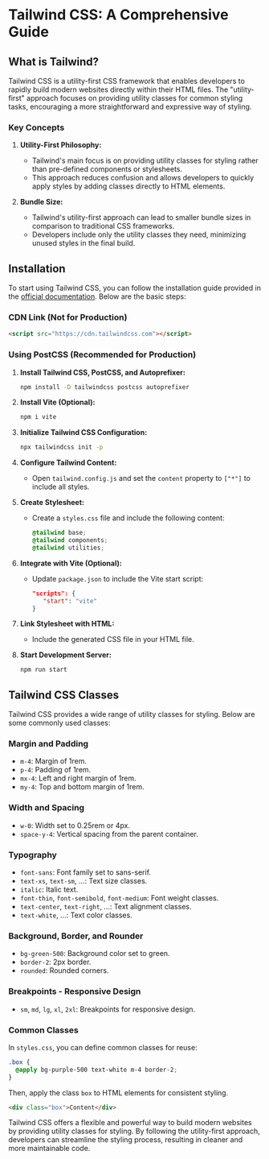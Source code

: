 # Tailwind CSS: A Comprehensive Guide

## What is Tailwind?

Tailwind CSS is a utility-first CSS framework that enables developers to rapidly build modern websites directly within their HTML files. The "utility-first" approach focuses on providing utility classes for common styling tasks, encouraging a more straightforward and expressive way of styling.

### Key Concepts

1. **Utility-First Philosophy:**
   - Tailwind's main focus is on providing utility classes for styling rather than pre-defined components or stylesheets.
   - This approach reduces confusion and allows developers to quickly apply styles by adding classes directly to HTML elements.

2. **Bundle Size:**
   - Tailwind's utility-first approach can lead to smaller bundle sizes in comparison to traditional CSS frameworks.
   - Developers include only the utility classes they need, minimizing unused styles in the final build.

## Installation

To start using Tailwind CSS, you can follow the installation guide provided in the [official documentation](https://tailwindcss.com/docs/installation). Below are the basic steps:


### CDN Link (Not for Production)

```html
<script src="https://cdn.tailwindcss.com"></script>
```

### Using PostCSS (Recommended for Production)

1. **Install Tailwind CSS, PostCSS, and Autoprefixer:**
   ```bash
   npm install -D tailwindcss postcss autoprefixer
   ```

2. **Install Vite (Optional):**
   ```bash
   npm i vite
   ```

3. **Initialize Tailwind CSS Configuration:**
   ```bash
   npx tailwindcss init -p
   ```

4. **Configure Tailwind Content:**
   - Open `tailwind.config.js` and set the `content` property to `["*"]` to include all styles.

5. **Create Stylesheet:**
   - Create a `styles.css` file and include the following content:
     ```css
     @tailwind base;
     @tailwind components;
     @tailwind utilities;
     ```

6. **Integrate with Vite (Optional):**
   - Update `package.json` to include the Vite start script:
     ```json
     "scripts": {
        "start": "vite"
     }
     ```

7. **Link Stylesheet with HTML:**
   - Include the generated CSS file in your HTML file.

8. **Start Development Server:**
   ```bash
   npm run start
   ```

## Tailwind CSS Classes

Tailwind CSS provides a wide range of utility classes for styling. Below are some commonly used classes:

### Margin and Padding

- `m-4`: Margin of 1rem.
- `p-4`: Padding of 1rem.
- `mx-4`: Left and right margin of 1rem.
- `my-4`: Top and bottom margin of 1rem.

### Width and Spacing

- `w-0`: Width set to 0.25rem or 4px.
- `space-y-4`: Vertical spacing from the parent container.

### Typography

- `font-sans`: Font family set to sans-serif.
- `text-xs`, `text-sm`, ...: Text size classes.
- `italic`: Italic text.
- `font-thin`, `font-semibold`, `font-medium`: Font weight classes.
- `text-center`, `text-right`, ...: Text alignment classes.
- `text-white`, ...: Text color classes.

### Background, Border, and Rounder

- `bg-green-500`: Background color set to green.
- `border-2`: 2px border.
- `rounded`: Rounded corners.

### Breakpoints - Responsive Design

- `sm`, `md`, `lg`, `xl`, `2xl`: Breakpoints for responsive design.

### Common Classes

In `styles.css`, you can define common classes for reuse:

```css
.box {
  @apply bg-purple-500 text-white m-4 border-2;
}
```

Then, apply the class `box` to HTML elements for consistent styling.

```html
<div class="box">Content</div>
```

Tailwind CSS offers a flexible and powerful way to build modern websites by providing utility classes for styling. By following the utility-first approach, developers can streamline the styling process, resulting in cleaner and more maintainable code.